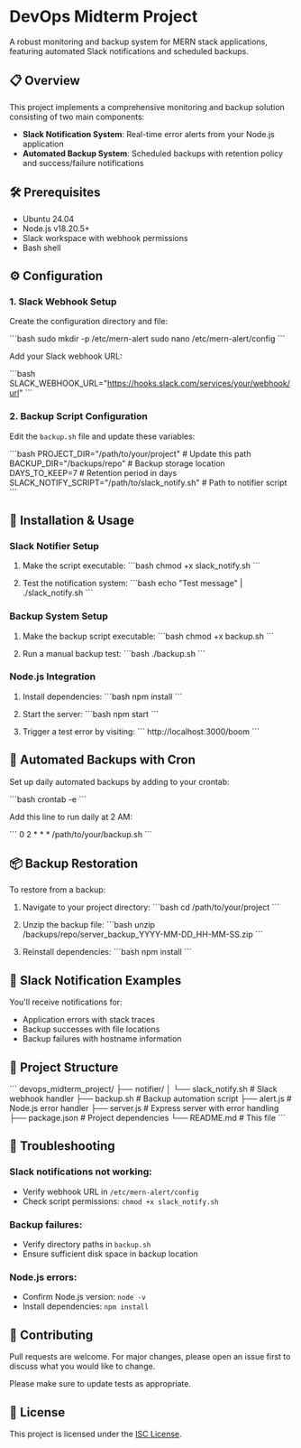 # DevOps Midterm Project

A robust monitoring and backup system for MERN stack applications, featuring automated Slack notifications and scheduled backups.

## 📋 Overview

This project implements a comprehensive monitoring and backup solution consisting of two main components:

- **Slack Notification System**: Real-time error alerts from your Node.js application
- **Automated Backup System**: Scheduled backups with retention policy and success/failure notifications

## 🛠️ Prerequisites

- Ubuntu 24.04
- Node.js v18.20.5+
- Slack workspace with webhook permissions
- Bash shell

## ⚙️ Configuration

### 1. Slack Webhook Setup

Create the configuration directory and file:

\`\`\`bash
sudo mkdir -p /etc/mern-alert
sudo nano /etc/mern-alert/config
\`\`\`

Add your Slack webhook URL:

\`\`\`bash
SLACK_WEBHOOK_URL="https://hooks.slack.com/services/your/webhook/url"
\`\`\`

### 2. Backup Script Configuration

Edit the `backup.sh` file and update these variables:

\`\`\`bash
PROJECT_DIR="/path/to/your/project"        # Update this path
BACKUP_DIR="/backups/repo"                 # Backup storage location
DAYS_TO_KEEP=7                            # Retention period in days
SLACK_NOTIFY_SCRIPT="/path/to/slack_notify.sh"  # Path to notifier script
\`\`\`

## 🚀 Installation & Usage

### Slack Notifier Setup

1. Make the script executable:
   \`\`\`bash
   chmod +x slack_notify.sh
   \`\`\`

2. Test the notification system:
   \`\`\`bash
   echo "Test message" | ./slack_notify.sh
   \`\`\`

### Backup System Setup

1. Make the backup script executable:
   \`\`\`bash
   chmod +x backup.sh
   \`\`\`

2. Run a manual backup test:
   \`\`\`bash
   ./backup.sh
   \`\`\`

### Node.js Integration

1. Install dependencies:
   \`\`\`bash
   npm install
   \`\`\`

2. Start the server:
   \`\`\`bash
   npm start
   \`\`\`

3. Trigger a test error by visiting:
   \`\`\`
   http://localhost:3000/boom
   \`\`\`

## 🔧 Automated Backups with Cron

Set up daily automated backups by adding to your crontab:

\`\`\`bash
crontab -e
\`\`\`

Add this line to run daily at 2 AM:

\`\`\`
0 2 * * * /path/to/your/backup.sh
\`\`\`

## 📦 Backup Restoration

To restore from a backup:

1. Navigate to your project directory:
   \`\`\`bash
   cd /path/to/your/project
   \`\`\`

2. Unzip the backup file:
   \`\`\`bash
   unzip /backups/repo/server_backup_YYYY-MM-DD_HH-MM-SS.zip
   \`\`\`

3. Reinstall dependencies:
   \`\`\`bash
   npm install
   \`\`\`

## 📱 Slack Notification Examples

You'll receive notifications for:

- Application errors with stack traces
- Backup successes with file locations
- Backup failures with hostname information

## 📁 Project Structure

\`\`\`
devops_midterm_project/
├── notifier/
│   └── slack_notify.sh     # Slack webhook handler
├── backup.sh               # Backup automation script
├── alert.js                # Node.js error handler
├── server.js               # Express server with error handling
├── package.json            # Project dependencies
└── README.md               # This file
\`\`\`

## 🐛 Troubleshooting

### Slack notifications not working:
- Verify webhook URL in `/etc/mern-alert/config`
- Check script permissions: `chmod +x slack_notify.sh`

### Backup failures:
- Verify directory paths in `backup.sh`
- Ensure sufficient disk space in backup location

### Node.js errors:
- Confirm Node.js version: `node -v`
- Install dependencies: `npm install`

## 🤝 Contributing

Pull requests are welcome. For major changes, please open an issue first to discuss what you would like to change.

Please make sure to update tests as appropriate.

## 📄 License

This project is licensed under the [ISC License](https://choosealicense.com/licenses/isc/).
